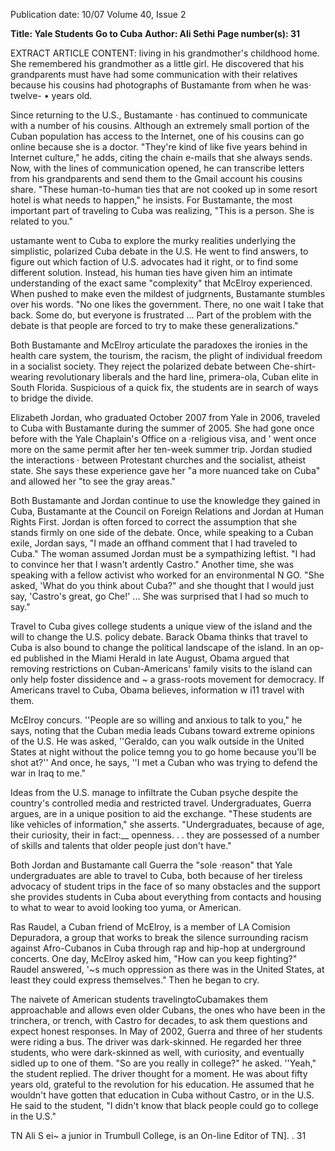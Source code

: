 Publication date: 10/07
Volume 40, Issue 2

**Title: Yale Students Go to Cuba**
**Author: Ali Sethi**
**Page number(s): 31**

EXTRACT ARTICLE CONTENT:
living in his grandmother's childhood 
home. She remembered his grandmother 
as a little girl. He discovered that his 
grandparents must have had some 
communication 
with 
their 
relatives 
because his cousins had photographs of 
Bustamante from when he was· twelve-
• 
years old. 

Since returning to the U.S., Bustamante · 
has continued to communicate with a 
number of his cousins. Although an 
extremely small portion of the Cuban 
population has access to the Internet, one 
of his cousins can go online because she 
is a doctor. "They're kind of like five years 
behind in Internet culture," he adds, citing 
the chain e-mails that she always sends. 
Now, with the lines of communication 
opened, he can transcribe letters from 
his grandparents and send them to the 
Gmail account his cousins share. "These 
human-to-human ties that are not cooked 
up in some resort hotel is what needs to 
happen," he insists. For Bustamante, the 
most important part of traveling to Cuba 
was realizing, "This is a person. She is 
related to you." 

ustamante went to Cuba to explore 
the murky realities underlying the 
simplistic, polarized Cuba debate in the 
U.S. He went to find answers, to figure 
out which faction of U.S. advocates had it 
right, or to find some different solution. 
Instead, his human ties have given him an 
intimate understanding of the exact same 
"complexity" that McElroy experienced. 
When pushed to make even the mildest 
of judgrnents, Bustamante stumbles over 
his words. "No one likes the government. 
There, no one 
wait 
I take that back. 
Some do, but everyone is frustrated ... 
Part of the problem with the debate is 
that people are forced to try to make 
these generalizations." 

Both 
Bustamante 
and 
McElroy 
articulate the paradoxes 
the ironies in 
the health care system, the tourism, the 
racism, the plight of individual freedom 
in a socialist society. They reject the 
polarized debate between Che-shirt-
wearing revolutionary liberals and the 
hard line, primera-ola, Cuban elite in South 
Florida. Suspicious of a quick fix, the 
students are in search of ways to bridge 
the divide. 

Elizabeth Jordan, who graduated 
October 2007 
from Yale in 2006, traveled to Cuba with 
Bustamante during the summer of 2005. 
She had gone once before with the Yale 
Chaplain's Office on a ·religious visa, and 
' 
went once more on the same permit after 
her ten-week summer trip. Jordan studied 
the 
interactions · between 
Protestant 
churches and the socialist, atheist state. 
She says these experience gave her "a 
more nuanced take on Cuba" and allowed 
her "to see the gray areas." 

Both Bustamante and Jordan continue 
to use the knowledge they gained in Cuba, 
Bustamante at the Council on Foreign 
Relations and Jordan at Human Rights 
First. Jordan is often forced to correct 
the assumption that she stands firmly 
on one side of the debate. Once, while 
speaking to a Cuban exile, Jordan says, 
"I made an offhand comment that I had 
traveled to Cuba." The woman assumed 
Jordan must be a sympathizing leftist. "I 
had to convince her that I wasn't ardently 
Castro." Another time, she was speaking 
with a fellow activist who worked for an 
environmental N GO. "She asked, 'What 
do you think about Cuba?" and she 
thought that I would just say, 'Castro's 
great, go Che!' ... She was surprised that I 
had so much to say." 

Travel to Cuba gives college students 
a unique view of the island and the will 
to change the U.S. policy debate. Barack 
Obama thinks that travel to Cuba is also 
bound to change the political landscape 
of the island. In an op-ed published in 
the Miami Herald in late August, Obama 
argued that removing restrictions on 
Cuban-Americans' family visits to the 
island can only help foster dissidence and 
~ 
a grass-roots movement for democracy. 
If Americans travel to Cuba, Obama 
believes, information w i11 travel with 
them. 

McElroy concurs. ''People are so 
willing and anxious to talk to you," he 
says, noting that the Cuban media leads 
Cubans toward extreme opinions of the 
U.S. He was asked, ''Geraldo, can you 
walk outside in the United States at night 
without the police temng you to go home 
because you'll be shot at?'' And once, he 
says, ''I met a Cuban who was trying to 
defend the war in Iraq to me." 

Ideas from the U.S. manage to 
infiltrate the Cuban psyche despite 
the country's controlled media and 
restricted travel. Undergraduates, Guerra 
argues, are in a unique position to aid 
the exchange. "These students are like 
vehicles of information," she asserts. 
"Undergraduates, 
because 
of 
age, their curiosity, their in fact:__ 
openness. . . they are possessed of a 
number of skills and talents that older 
people just don't have." 

Both Jordan and Bustamante call 
Guerra the "sole ·reason" that Yale 
undergraduates are able to travel to Cuba, 
both because of her tireless advocacy 
of student trips in the face of so many 
obstacles and the support she provides 
students in Cuba about everything from 
contacts and housing to what to wear to 
avoid looking too yuma, or American. 

Ras Raudel, a Cuban friend of 
McElroy, is a member of LA Comision 
Depuradora, a group that works to break 
the silence surrounding racism against 
Afro-Cubanos in Cuba through rap and 
hip-hop at underground concerts. One 
day, McElroy asked him, "How can you 
keep fighting?" Raudel answered, 
'~s 
much oppression as there was in the 
United States, at least they could express 
themselves." Then he began to cry. 

The naivete of American students 
travelingtoCubamakes them approachable 
and allows even older Cubans, the ones 
who have been in the trinchera, or trench, 
with Castro for decades, to ask them 
questions and expect honest responses. 
In May of 2002, Guerra and three of her 
students were riding a bus. The driver 
was dark-skinned. He regarded her three 
students, who were dark-skinned as well, 
with curiosity, and eventually sidled up to 
one of them. 
"So are you really in college?" he 
asked. 
''Yeah," the student replied. 
The driver thought for a moment. 
He was about fifty years old, grateful 
to the revolution for his education. He 
assumed that he wouldn't have gotten 
that education in Cuba without Castro, 
or in the U.S. He said to the student, "I 
didn't know that black people could go to 
college in the U.S." 

TN 
Ali S ei~ a junior in Trumbull College, is an 
On-line Editor of TN]. 
. 31